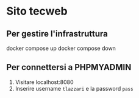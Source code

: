# Sito tecweb
## Per gestire l'infrastruttura
docker compose up
docker compose down
## Per connettersi a PHPMYADMIN
1. Visitare localhost:8080
2. Inserire username `tlazzari` e la password `pass`
